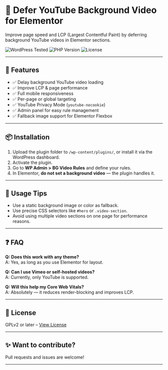 # 🎥 Defer YouTube Background Video for Elementor 

Improve page speed and LCP (Largest Contentful Paint) by deferring background YouTube videos in Elementor sections.

![WordPress Tested](https://img.shields.io/badge/WordPress-6.5-blue?logo=wordpress)
![PHP Version](https://img.shields.io/badge/PHP-7.4+-blue)
![License](https://img.shields.io/badge/license-GPLv2%2B-blue)

---

## 🚀 Features

- ✅ Delay background YouTube video loading
- ✅ Improve LCP & page performance
- ✅ Full mobile responsiveness
- ✅ Per-page or global targeting
- ✅ YouTube Privacy Mode (`youtube-nocookie`)
- ✅ Admin panel for easy rule management
- ✅ Fallback image support for Elementor Flexbox

---

## 📦 Installation

1. Upload the plugin folder to `/wp-content/plugins/`, or install it via the WordPress dashboard.
2. Activate the plugin.
3. Go to **WP Admin > BG Video Rules** and define your rules.
4. In Elementor, **do not set a background video** — the plugin handles it.

---

## 🧠 Usage Tips

- Use a static background image or color as fallback.
- Use precise CSS selectors like `#hero` or `.video-section`.
- Avoid using multiple video sections on one page for performance reasons.

---

## ❓ FAQ

**Q: Does this work with any theme?**  
A: Yes, as long as you use Elementor for layout.

**Q: Can I use Vimeo or self-hosted videos?**  
A: Currently, only YouTube is supported.

**Q: Will this help my Core Web Vitals?**  
A: Absolutely — it reduces render-blocking and improves LCP.

---

## 📄 License

GPLv2 or later – [View License](https://www.gnu.org/licenses/gpl-2.0.html)

---

## ✨ Want to contribute?

Pull requests and issues are welcome!

---

